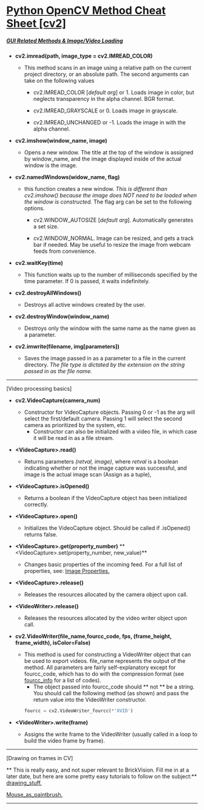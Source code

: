 # <u> Python OpenCV Method Cheat Sheet [cv2] </u>

##### <u><I> GUI Related Methods & Image/Video Loading</I></u>


* **cv2.imread(path, image_type = cv2.IMREAD_COLOR)**
  * This method scans in an image using a relative path on the current project directory, or an absolute path. The second arguments can take on the following values

    * cv2.IMREAD_COLOR [*default arg*] or 1. Loads image in color, but neglects transparency in the alpha channel. BGR format.

    * cv2.IMREAD_GRAYSCALE or 0. Loads image in grayscale.

    * cv2.IMREAD_UNCHANGED or -1. Loads the image in with the alpha channel.


* **cv2.imshow(window_name, image)**
  * Opens a new window. The title at the top of the window is assigned by window_name, and the image displayed inside of the actual window is the image.


* **cv2.namedWindows(widow_name, flag)**
  * this function creates a new window. *This is different than cv2.imshow() because the image does NOT need to be loaded when the window is constructed.* The flag arg can be set to the following options.
    * cv2.WINDOW_AUTOSIZE [*default arg*]. Automatically generates a set size.

    * cv2.WINDOW_NORMAL. Image can be resized, and gets a track bar if needed. May be useful to resize the image from webcam feeds from convenience.

* **cv2.waitKey(time)**
  * This function waits up to the number of milliseconds specified by the time parameter. If 0 is passed, it waits indefinitely.

* **cv2.destroyAllWindows()**
  * Destroys all active windows created by the user.

* **cv2.destroyWindow(window_name)**
  * Destroys only the window with the same name as the name given as a parameter.

* **cv2.imwrite(filename, img[parameters])**
  * Saves the image passed in as a parameter to a file in the current directory. *The file type is dictated by the extension on the string passed in as the file name.*

-----------------------------------------------------------------
[Video processing basics]

* **cv2.VideoCapture(camera_num)**
  * Constructor for VideoCapture objects. Passing 0 or -1 as the arg will select the first/default camera. Passing 1 will select the second camera as prioritized by the system, etc.
    * Constructor can also be initialized with a video file, in which case it will be read in as a file stream.

* **&lt;VideoCapture&gt;.read()**
  * Returns parameters *(retval, image)*, where *retval* is a boolean indicating whether or not the image capture was successful, and image is the actual image scan (Assign as a tuple),


* **&lt;VideoCapture&gt;.isOpened()**
  * Returns a boolean if the VideoCapture object has been initialized correctly.

* **&lt;VideoCapture&gt;.open()**
  * Initializes the VideoCapture object. Should be called if <VideoCapture>.isOpened() returns false.

* **&lt;VideoCapture&gt;.get(property_number)**
** &lt;VideoCapture&gt;.set(property_number, new_value)**
  * Changes basic properties of the incoming feed. For a full list of properties, see: [Image Properties.](http://docs.opencv.org/master/d8/dfe/classcv_1_1VideoCapture.html#aa6480e6972ef4c00d74814ec841a2939&gsc.tab=0)

* **&lt;VideoCapture&gt;.release()**
  * Releases the resources allocated by the camera object upon call.

* **&lt;VideoWriter&gt;.release()**
  * Releases the resources allocated by the video writer object upon call.

* **cv2.VideoWriter(file_name,fourcc_code, fps, (frame_height, frame_width), isColor=False)**
  * This method is used for constructing a VideoWriter object that can be used to export videos. file_name represents the output of the method. All parameters are fairly self-explanatory except for fourcc_code, which has to do with the compression format (see [fourcc_info](http://www.fourcc.org/codecs.php) for a list of codes).
    * The object passed into fourcc_code should ** not ** be a string. You should call the following method (as shown) and pass the return value into the VideoWriter constructor.
    ```Python
    fourcc = cv2.VideoWriter_fourcc(*'XVID')
    ```

* **&lt;VideoWriter&gt;.write(frame)**
  * Assigns the write frame to the VideoWriter (usually called in a loop to build the video frame by frame).

--------------------------------------------------------------------
[Drawing on frames in CV]

** This is really easy, and not super relevant to BrickVision. Fill me in at a later date, but here are some pretty easy tutorials to follow on the subject:** [drawing_stuff.](http://docs.opencv.org/master/dc/da5/tutorial_py_drawing_functions.html#gsc.tab=0)

[Mouse_as_paintbrush.](http://docs.opencv.org/master/db/d5b/tutorial_py_mouse_handling.html#gsc.tab=0)

--------------------------------------------------------------------
